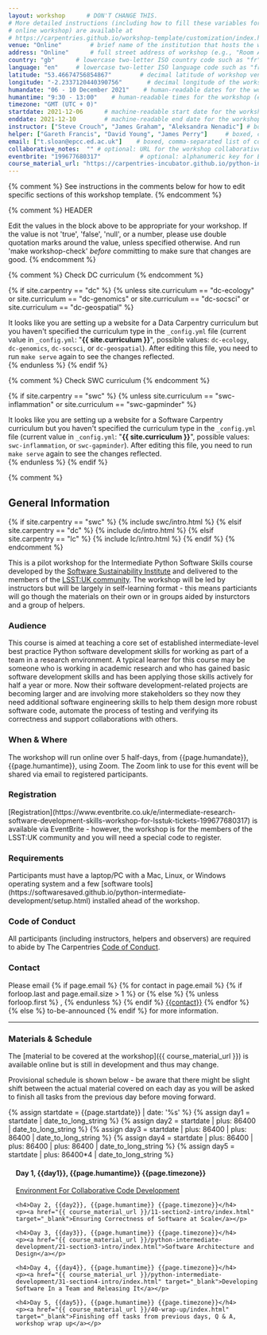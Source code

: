 ```yaml
---
layout: workshop      # DON'T CHANGE THIS.
# More detailed instructions (including how to fill these variables for an
# online workshop) are available at
# https://carpentries.github.io/workshop-template/customization/index.html
venue: "Online"        # brief name of the institution that hosts the workshop without address (e.g., "Euphoric State University")
address: "Online"      # full street address of workshop (e.g., "Room A, 123 Forth Street, Blimingen, Euphoria"), videoconferencing URL, or 'online'
country: "gb"      # lowercase two-letter ISO country code such as "fr" (see https://en.wikipedia.org/wiki/ISO_3166-1#Current_codes) for the institution that hosts the workshop
language: "en"     # lowercase two-letter ISO language code such as "fr" (see https://en.wikipedia.org/wiki/List_of_ISO_639-1_codes) for the
latitude: "53.46674756854867"        # decimal latitude of workshop venue (use https://www.latlong.net/)
longitude: "-2.2337120440390756"       # decimal longitude of the workshop venue (use https://www.latlong.net)
humandate: "06 - 10 December 2021"    # human-readable dates for the workshop (e.g., "Feb 17-18, 2020")
humantime: "9:30 - 13:00"    # human-readable times for the workshop (e.g., "9:00 am - 4:30 pm")
timezone: "GMT (UTC + 0)"
startdate: 2021-12-06      # machine-readable start date for the workshop in YYYY-MM-DD format like 2015-01-01
enddate: 2021-12-10        # machine-readable end date for the workshop in YYYY-MM-DD format like 2015-01-02
instructor: ["Steve Crouch", "James Graham", "Aleksandra Nenadic"] # boxed, comma-separated list of instructors' names as strings, like ["Kay McNulty", "Betty Jennings", "Betty Snyder"]
helper: ["Gareth Francis", "David Young", "James Perry"]     # boxed, comma-separated list of helpers' names, like ["Marlyn Wescoff", "Fran Bilas", "Ruth Lichterman"]
email: ["t.sloan@epcc.ed.ac.uk"]    # boxed, comma-separated list of contact email addresses for the host, lead instructor, or whoever else is handling questions, like ["marlyn.wescoff@example.org", "fran.bilas@example.org", "ruth.lichterman@example.org"]
collaborative_notes:  "" # optional: URL for the workshop collaborative notes, e.g. an Etherpad or Google Docs document (e.g., https://pad.carpentries.org/2015-01-01-euphoria)
eventbrite: "199677680317"           # optional: alphanumeric key for Eventbrite registration, e.g., "1234567890AB" (if Eventbrite is being used)
course_material_url: "https://carpentries-incubator.github.io/python-intermediate-development"
---
```


{% comment %} See instructions in the comments below for how to edit specific sections of this workshop template. {% endcomment %}

{% comment %}
HEADER

Edit the values in the block above to be appropriate for your workshop.
If the value is not 'true', 'false', 'null', or a number, please use
double quotation marks around the value, unless specified otherwise.
And run 'make workshop-check' *before* committing to make sure that changes are good.
{% endcomment %}


{% comment %}
Check DC curriculum
{% endcomment %}

{% if site.carpentry == "dc" %}
{% unless site.curriculum == "dc-ecology" or site.curriculum == "dc-genomics" or site.curriculum == "dc-socsci" or site.curriculum == "dc-geospatial" %}
<div class="alert alert-warning">
It looks like you are setting up a website for a Data Carpentry curriculum but you haven't specified the curriculum type in the <code>_config.yml</code> file (current value in <code>_config.yml</code>: "<strong>{{ site.curriculum }}</strong>", possible values: <code>dc-ecology</code>, <code>dc-genomics</code>, <code>dc-socsci</code>, or <code>dc-geospatial</code>). After editing this file, you need to run <code>make serve</code> again to see the changes reflected.
</div>
{% endunless %}
{% endif %}

{% comment %}
Check SWC curriculum
{% endcomment %}

{% if site.carpentry == "swc" %}
{% unless site.curriculum == "swc-inflammation" or site.curriculum == "swc-gapminder" %}
<div class="alert alert-warning">
It looks like you are setting up a website for a Software Carpentry curriculum but you haven't specified the curriculum type in the <code>_config.yml</code> file (current value in <code>_config.yml</code>: "<strong>{{ site.curriculum }}</strong>", possible values: <code>swc-inflammation</code>, or <code>swc-gapminder</code>). After editing this file, you need to run <code>make serve</code> again to see the changes reflected.
</div>
{% endunless %}
{% endif %}

{% comment %}
<h2 id="general">General Information</h2>

{% if site.carpentry == "swc" %}
{% include swc/intro.html %}
{% elsif site.carpentry == "dc" %}
{% include dc/intro.html %}
{% elsif site.carpentry == "lc" %}
{% include lc/intro.html %}
{% endif %}
{% endcomment %}

This is a pilot workshop for the Intermediate Python Software Skills course developed by the [Software Sustainability Institute](https://software.ac.uk) and delivered to the members of the [LSST:UK community](https://www.lsst.ac.uk/). The workshop will be led by instructors but will be largely in self-learning format - this means particiants will go though the materials on their own or in groups aided by insturctors and a group of helpers.
  
<h3 id="audience">Audience</h3>
This course is aimed at teaching a core set of established intermediate-level best practice Python software development skills for working as part of a team in a research environment. A typical learner for this course may be someone who is working in academic research and who has gained basic software development skills and has been applying those skills actively for half a year or more. Now their software development-related projects are becoming larger and are involving more stakeholders so they now they need additional software engineering skills to help them design more robust software code, automate the process of testing and verifying its correctness and support collaborations with others.

<h3 id="where">When & Where</h3>
The workshop will run online over 5 half-days, from {{page.humandate}}, {{page.humantime}}, using Zoom. The Zoom link to use for this event will be shared via email to registered participants.

<h3>Registration</h3>
[Registration](https://www.eventbrite.co.uk/e/intermediate-research-software-development-skills-workshop-for-lsstuk-tickets-199677680317) is available via EventBrite - however, the workshop is for the members of the LSST:UK community and you will need a special code to register.

<h3>Requirements</h3>
Participants must have a laptop/PC with a Mac, Linux, or Windows operating system and a few [software tools](https://softwaresaved.github.io/python-intermediate-development/setup.html) installed ahead of the workshop.

<h3>Code of Conduct</h3>

All participants (including instructors, helpers and observers) are required to abide by The Carpentries <a href="{{
site.swc_site }}/conduct/">Code of Conduct</a>.

<h3 id="contact">Contact</h3>
<p>
Please email
{% if page.email %}
  {% for contact in page.email %}
    {% if forloop.last and page.email.size > 1 %}
      or
    {% else %}
      {% unless forloop.first %}
      ,
      {% endunless %}
    {% endif %}
    <a href='mailto:{{contact}}'>{{contact}}</a>
  {% endfor %}
{% else %}
  to-be-announced
{% endif %}
for more information.
</p>

<hr/>

<h3 id="schedule">Materials & Schedule</h3>
The [material to be covered at the workshop]({{ course_material_url }}) is available online but is still in development and thus may change. 

Provisional schedule is shown below - be aware that there might be slight shift between the actual material covered on each day as you will be asked to finish all tasks from 
the previous day before moving forward.

<div class="row">
<!--  <div style="padding-left: 15px;">Before the workshop: please fill in the <a href="{{ site.pre_survey }}{{ site.github.project_title }}">pre-workshop survey</a></div>-->
  {% assign startdate = {{page.startdate}} | date: '%s' %}
  {% assign day1 =  startdate | date_to_long_string %}
  {% assign day2 =  startdate | plus: 86400 | date_to_long_string %}
  {% assign day3 =  startdate | plus: 86400 | plus: 86400 | date_to_long_string %}
  {% assign day4 =  startdate | plus: 86400 | plus: 86400 | plus: 86400 | date_to_long_string %}
  {% assign day5 =  startdate | plus: 86400*4 | date_to_long_string %}

  <div style="padding-left: 15px;">
    <h4>Day 1, {{day1}}, {{page.humantime}} {{page.timezone}}</h4>
    <p><a href="{{ course_material_url }}/01-section1-intro/index.html" target="_blank">Environment For Collaborative Code Development</a></p>

    <h4>Day 2, {{day2}}, {{page.humantime}} {{page.timezone}}</h4>
    <p><a href="{{ course_material_url }}/11-section2-intro/index.html" target="_blank">Ensuring Correctness of Software at Scale</a></p>
    
    <h4>Day 3, {{day3}}, {{page.humantime}} {{page.timezone}}</h4>
    <p><a href="{{ course_material_url }}/python-intermediate-development/21-section3-intro/index.html">Software Architecture and Design</a></p>
    
    <h4>Day 4, {{day4}}, {{page.humantime}} {{page.timezone}}</h4>
    <p><a href="{{ course_material_url }}/python-intermediate-development/31-section4-intro/index.html" target="_blank">Developing Software In a Team and Releasing It</a></p>
    
    <h4>Day 5, {{day5}}, {{page.humantime}} {{page.timezone}}</h4>
    <p><a href="{{ course_material_url }}/40-wrap-up/index.html" target="_blank">Finishing off tasks from previous days, Q & A, workshop wrap up</a></p>
  </div>
</div>




